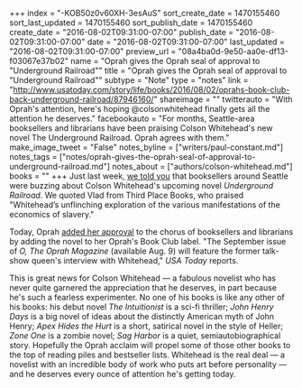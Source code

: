 +++
index = "-KOB50z0v60XH-3esAuS"
sort_create_date = 1470155460
sort_last_updated = 1470155460
sort_publish_date = 1470155460
create_date = "2016-08-02T09:31:00-07:00"
publish_date = "2016-08-02T09:31:00-07:00"
date = "2016-08-02T09:31:00-07:00"
last_updated = "2016-08-02T09:31:00-07:00"
preview_url = "08a4ba0d-9e50-aa0e-df13-f03067e37b02"
name = "Oprah gives the Oprah seal of approval to \"Underground Railroad\""
title = "Oprah gives the Oprah seal of approval to \"Underground Railroad\""
subtype = "Note"
type = "notes"
link = "http://www.usatoday.com/story/life/books/2016/08/02/oprahs-book-club-back-underground-railroad/87946160/"
shareimage = ""
twitterauto = "With Oprah's attention, here's hoping @colsonwhitehead finally gets all the attention he deserves."
facebookauto = "For months, Seattle-area booksellers and librarians have been praising Colson Whitehead's new novel The Underground Railroad. Oprah agrees with them."
make_image_tweet = "False"
notes_byline = ["writers/paul-constant.md"]
notes_tags = ["notes/oprah-gives-the-oprah-seal-of-approval-to-underground-railroad.md"]
notes_about = ["authors/colson-whitehead.md"]
books = ""
+++
Just last week, [we told you](http://www.seattlereviewofbooks.com/notes/2016/07/25/heres-what-vlad-from-third-place-books-is-most-looking-forward-to-this-fall/) that booksellers around Seattle were buzzing about Colson Whitehead's upcoming novel *Underground Railroad*. We quoted Vlad from Third Place Books, who praised "Whitehead’s unflinching exploration of the various manifestations of the economics of slavery."

Today, Oprah [added her approval](http://www.usatoday.com/story/life/books/2016/08/02/oprahs-book-club-back-underground-railroad/87946160/) to the chorus of booksellers and librarians by adding the novel to her Oprah's Book Club label. "The September issue of *O, The Oprah Magazine* (available Aug. 9) will feature the former talk-show queen's interview with Whitehead," *USA Today* reports. 

This is great news for Colson Whitehead — a fabulous novelist who has never quite garnered the appreciation that he deserves, in part because he's such a fearless experimenter. No one of his books is like any other of his books: his debut novel *The Intuitionist* is a sci-fi thriller; *John Henry Days* is a big novel of ideas about the distinctly American myth of John Henry; *Apex Hides the Hurt* is a short, satirical novel in the style of Heller; *Zone One* is a zombie novel; *Sag Harbor* is a quiet, semiautobiographical story. Hopefully the Oprah acclaim will propel some of those other books to the top of reading piles and bestseller lists. Whitehead is the real deal — a novelist with an incredible body of work who puts art before personality — and he deserves every ounce of attention he's getting today.

